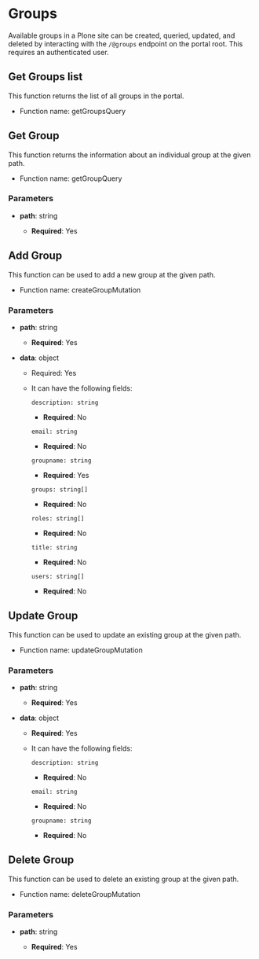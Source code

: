 # Groups

Available groups in a Plone site can be created, queried, updated, and deleted by interacting with the `/@groups` endpoint on the portal root.
This requires an authenticated user.

## Get Groups list

This function returns the list of all groups in the portal.

- Function name: getGroupsQuery

## Get Group

This function returns the information about an individual group at the given path.

- Function name: getGroupQuery

### Parameters

- **path**: string

  - **Required**: Yes

## Add Group

This function can be used to add a new group at the given path.

- Function name: createGroupMutation

### Parameters

- **path**: string

  - **Required**: Yes

- **data**: object

  - Required: Yes
  - It can have the following fields:

    `description: string`

    - **Required**: No

    `email: string`

    - **Required**: No

    `groupname: string`

    - **Required**: Yes

    `groups: string[]`

    - **Required**: No

    `roles: string[]`

    - **Required**: No

    `title: string`

    - **Required**: No

    `users: string[]`

    - **Required**: No

## Update Group

This function can be used to update an existing group at the given path.

- Function name: updateGroupMutation

### Parameters

- **path**: string

  - **Required**: Yes

- **data**: object

  - **Required**: Yes
  - It can have the following fields:

    `description: string`

    - **Required**: No

    `email: string`

    - **Required**: No

    `groupname: string`

    - **Required**: No

## Delete Group

This function can be used to delete an existing group at the given path.

- Function name: deleteGroupMutation

### Parameters

- **path**: string

  - **Required**: Yes
